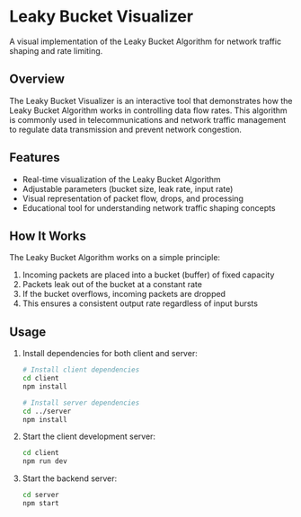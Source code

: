 # Leaky Bucket Visualizer

A visual implementation of the Leaky Bucket Algorithm for network traffic shaping and rate limiting.

## Overview

The Leaky Bucket Visualizer is an interactive tool that demonstrates how the Leaky Bucket Algorithm works in controlling data flow rates. This algorithm is commonly used in telecommunications and network traffic management to regulate data transmission and prevent network congestion.

## Features

-   Real-time visualization of the Leaky Bucket Algorithm
-   Adjustable parameters (bucket size, leak rate, input rate)
-   Visual representation of packet flow, drops, and processing
-   Educational tool for understanding network traffic shaping concepts

## How It Works

The Leaky Bucket Algorithm works on a simple principle:

1. Incoming packets are placed into a bucket (buffer) of fixed capacity
2. Packets leak out of the bucket at a constant rate
3. If the bucket overflows, incoming packets are dropped
4. This ensures a consistent output rate regardless of input bursts

## Usage

1. Install dependencies for both client and server:

    ```bash
    # Install client dependencies
    cd client
    npm install

    # Install server dependencies
    cd ../server
    npm install
    ```

2. Start the client development server:

    ```bash
    cd client
    npm run dev
    ```

3. Start the backend server:
    ```bash
    cd server
    npm start
    ```
